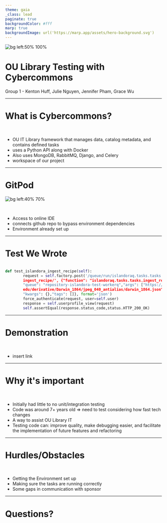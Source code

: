 ```yaml
---
theme: gaia
_class: lead
paginate: true
backgroundColor: #fff
marp: true
backgroundImage: url('https://marp.app/assets/hero-background.svg')
---
```


![bg left:50% 100%](https://libraries.ou.edu/sites/all/themes/oulib_bootstrap/img/ou_lib_logo.png)

# **OU Library Testing with Cybercommons**

Group 1 - Kenton Huff, Julie Nguyen, Jennifer Pham, Grace Wu


---

# What is Cybercommons?

</br>

* OU IT Library framework that manages data, catalog metadata, and contains defined tasks
* uses a Python API along with Docker
* Also uses MongoDB, RabbitMQ, Django, and Celery
* workspace of our project

---
# GitPod

![bg left:40% 70%](https://avatars.githubusercontent.com/u/37021919?s=200&v=4)

</br>

* Access to online IDE
* connects github repo to bypass environment dependencies
* Environment already set up

---
# Test We Wrote

```python

def test_islandora_ingest_recipe(self):
        request = self.factory.post('/queue/run/islandoraq.tasks.tasks.
        ingest_recipe/', {"function": "islandoraq.tasks.tasks.ingest_recipe",
        "queue": "repository-islandora-test-workerq","args": ["https://bag.ou.
        edu/derivative/Darwin_1864/jpeg_040_antialias/darwin_1864.json"],
        "kwargs": {},"tags": []}, format='json')
        force_authenticate(request, user=self.user)
        response = self.userprofile_view(request)
        self.assertEqual(response.status_code,status.HTTP_200_OK)

```
---
# Demonstration

</br>

* insert link

---
# Why it's important

</br>

* Initially had little to no unit/integration testing 
* Code was around 7+ years old => need to test considering how fast tech changes
* A way to assist OU Library IT
* Testing code can: improve quality, make debugging easier, and facilitate the implementation of future features and refactoring


--- 
# Hurdles/Obstacles

</br>

* Getting the Environment set up
* Making sure the tasks are running correctly
* Some gaps in communication with sponsor


---

# **Questions?**

